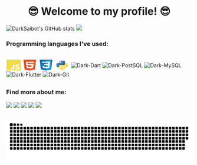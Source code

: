 ### <h1 align="center">😎 Welcome to my profile! 😎 </h1>

![DarkSaibot's GitHub stats](https://github-readme-stats.anuraghazra1.vercel.app/api?username=darksaibot&show_icons=true&theme=algolia)
<img src="https://github-readme-stats.anuraghazra1.vercel.app/api/top-langs/?username=darksaibot&show_icons=true&theme=algolia" />


### <h3 align="left">Programming languages ​​I've used: </h3>

<div style="display: inline_block"><br>
  <img align="center" alt="Dark-Js" height="30" width="40" src="https://raw.githubusercontent.com/devicons/devicon/master/icons/javascript/javascript-plain.svg">
  <img align="center" alt="Dark-HTML" height="30" width="40" src="https://raw.githubusercontent.com/devicons/devicon/master/icons/html5/html5-original.svg">
  <img align="center" alt="Dark-CSS" height="30" width="40" src="https://raw.githubusercontent.com/devicons/devicon/master/icons/css3/css3-original.svg">
  <img align="center" alt="Dark-Python" height="30" width="40" src="https://raw.githubusercontent.com/devicons/devicon/master/icons/python/python-original.svg">
  <img align="center" alt="Dark-Dart" height="30" width="40" img src="https://cdn.jsdelivr.net/gh/devicons/devicon/icons/dart/dart-original-wordmark.svg" />
  <img align="center" alt="Dark-PostSQL" height="30" width="40" img src="https://cdn.jsdelivr.net/gh/devicons/devicon/icons/postgresql/postgresql-original-wordmark.svg" />
  <img align="center" alt="Dark-MySQL" height="30" width="40" img src="https://cdn.jsdelivr.net/gh/devicons/devicon/icons/mysql/mysql-original-wordmark.svg" />
  <img align="center" alt="Dark-Flutter" height="30" width="40" img src="https://cdn.jsdelivr.net/gh/devicons/devicon/icons/flutter/flutter-original.svg" />
  <img align="center" alt="Dark-Git" height="30" width="40" img src="https://cdn.jsdelivr.net/gh/devicons/devicon/icons/git/git-original-wordmark.svg" />          
</div>

##

### <h3 align="left">  Find more about me: </h3>

<div> 
  <a href="https://www.instagram.com/gabriel.sp10/" target="_blank"><img src="https://img.shields.io/badge/-Instagram-%23E4405F?style=for-the-badge&logo=instagram&logoColor=white" target="_blank"></a>
  <a href = "mailto:gabrieltobias10@outlook.com"><img src="https://img.shields.io/badge/Microsoft_Outlook-0078D4?style=for-the-badge&logo=microsoft-outlook&logoColor=white"></a>
  <a href="https://www.linkedin.com/in/gabriel-tobias-42ab82158/" target="_blank"><img src="https://img.shields.io/badge/-LinkedIn-%230077B5?style=for-the-badge&logo=linkedin&logoColor=white" target="_blank"></a>
  <a href="https://twitter.com/DarkSaibot_" target="_blank"><img src="https://img.shields.io/badge/Twitter-%231DA1F2.svg?style=for-the-badge&logo=Twitter&logoColor=white"></a>
  <a href="https://www.twitch.tv/darksaibot" target="_blank"><img src="https://img.shields.io/badge/Twitch-9146FF?style=for-the-badge&logo=twitch&logoColor=white" target="_blank"></a>
  
</div>

##


<picture>
  <source media="(prefers-color-scheme: dark)" srcset="https://raw.githubusercontent.com/darksaibot/darksaibot/output/github-contribution-grid-snake-dark.svg">
  <source media="(prefers-color-scheme: light)" srcset="https://raw.githubusercontent.com/darksaibot/darksaibot/output/github-contribution-grid-snake.svg">
  <img alt="github contribution grid snake animation" src="https://raw.githubusercontent.com/darksaibot/darksaibot/output/github-contribution-grid-snake.svg">
</picture>

          
          
